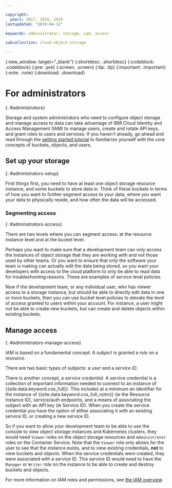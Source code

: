 ```yaml
---

copyright:
  years: 2017, 2018, 2019
lastupdated: "2019-04-12"

keywords: administrator, storage, iam, access

subcollection: cloud-object-storage

---
```

{:new_window: target="_blank"}
{:shortdesc: .shortdesc}
{:codeblock: .codeblock}
{:pre: .pre}
{:screen: .screen}
{:tip: .tip}
{:important: .important}
{:note: .note}
{:download: .download} 

# For administrators
{: #administrators}

Storage and system administrators who need to configure object storage and manage access to data can take advantage of IBM Cloud Identity and Access Management (IAM) to manage users, create and rotate API keys, and grant roles to users and services. If you haven't already, go ahead and read through the [getting started tutorial](/docs/services/cloud-object-storage/getting-started.html) to familiarize yourself with the core concepts of buckets, objects, and users.

## Set up your storage
{: #administrators-setup}

First things first, you need to have at least one object storage resource instance, and some buckets to store data in. Think of these buckets in terms of how you want to further segment access to your data, where you want your data to physically reside, and how often the data will be accessed.

### Segmenting access
{: #administrators-access}

There are two levels where you can segment access: at the resource instance level and at the bucket level. 

Perhaps you want to make sure that a development team can only access the instances of object storage that they are working with and not those used by other teams. Or you want to ensure that only the software your team is making can actually edit the data being stored, so you want your developers with access to the cloud platform to only be able to read data for troubleshooting reasons. These are examples of service level policies.

Now if the development team, or any individual user, who has viewer access to a storage instance, but should be able to directly edit data in one or more buckets, then you can use bucket level policies to elevate the level of access granted to users within your account. For instance, a user might not be able to create new buckets, but can create and delete objects within existing buckets.

## Manage access
{: #administrators-manage-access}

IAM is based on a fundamental concept: A _subject_ is granted a _role_ on a _resource_.

There are two basic types of subjects: a _user_ and a _service ID_.

There is another concept, a _service credential_. A service credential is a collection of important information needed to connect to an instance of {{site.data.keyword.cos_full}}. This includes at a minimum an identifier for the instance of {{site.data.keyword.cos_full_notm}} (ie the Resource Instance ID), service/auth endpoints, and a means of associating the subject with an API key (ie Service ID). When you create the service credential you have the option of either associating it with an existing service ID, or creating a new service ID.

So if you want to allow your development team to be able to use the console to view object storage instances and Kubernetes clusters, they would need `Viewer` roles on the object storage resources and `Administrator` roles on the Container Service. Note that the `Viewer` role only allows for the user to see that the instance exists, and to view existing credentials, **not** to view buckets and objects. When the service credentials were created, they were associated with a service ID. This service ID would need to have the  `Manager` or `Writer` role on the instance to be able to create and destroy buckets and objects.

For more information on IAM roles and permissions, see [the IAM overview](/docs/services/cloud-object-storage/iam/overview.html).
